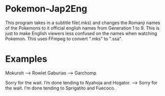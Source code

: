 # Pokemon-Jap2Eng
This program takes in a subtitle file(.mks) and changes the Romanji names of the Pokemons to it official english names from Generation 1 to 9. This is just to make English viewers less confused on the names when watching Pokemon. This uses FFmpeg to convert ".mks" to ".ssa".

# Examples
Mokuroh --> Rowlet
Gaburias --> Garchomp

Sorry for the wait. I’m done tending to Nyahoja and Hogator. --> Sorry for the wait. I’m done tending to Sprigatito and Fuecoco.
